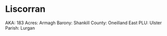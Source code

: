 # Liscorran

AKA: 183
Acres: Armagh
Barony: Shankill
County: Oneilland East
PLU: Ulster
Parish: Lurgan